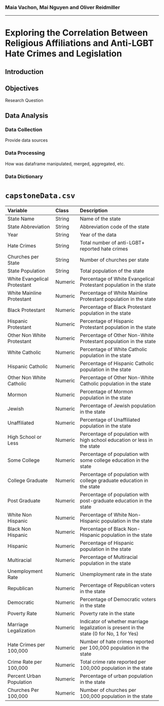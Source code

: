 ### Maia Vachon, Mai Nguyen and Oliver Reidmiller
---
# Exploring the Correlation Between Religious Affiliations and Anti-LGBT Hate Crimes and Legislation


## Introduction

## Objectives
Research Question

## Data Analysis 
### Data Collection
Provide data sources

### Data Processing 
How was dataframe manipulated, merged, aggregated, etc.

### Data Dictionary

# `capstoneData.csv`

| Variable                      | Class   | Description                                                                                  |
|:------------------------------|:--------|:---------------------------------------------------------------------------------------------|
| State Name                    | String  | Name of the state                                                                            |
| State Abbreviation                    | String  | Abbreviation code of the state                                                               |
| Year                     | String  | Year of the data                                                                             |
| Hate Crimes                   | String  | Total number of anti-LGBT+ reported hate crimes                                              |
| Churches per State              | String  | Number of churches per state                                                                 |
| State Population                     | String  | Total population of the state                                                                |
| White Evangelical Protestant  | Numeric | Percentage of White Evangelical Protestant population in the state                 |
| White Mainline Protestant     | Numeric | Percentage of White Mainline Protestant population in the state                    |
| Black Protestant              | Numeric | Percentage of Black Protestant population in the state                             |
| Hispanic Protestant           | Numeric | Percentage of Hispanic Protestant population in the state                          |
| Other Non White Protestant    | Numeric | Percentage of Other Non-White Protestant population in the state                     |
| White Catholic                | Numeric | Percentage of White Catholic population in the state                                |
| Hispanic Catholic             | Numeric | Percentage of Hispanic Catholic population in the state                             |
| Other Non White Catholic      | Numeric | Percentage of Other Non-White Catholic population in the state                        |
| Mormon                        | Numeric | Percentage of Mormon population in the state                                        |
| Jewish                        | Numeric | Percentage of Jewish population in the state                                        |
| Unaffiliated                  | Numeric | Percentage of Unaffiliated population in the state                                   |
| High School or Less           | Numeric | Percentage of population with high school education or less in the state            |
| Some College                  | Numeric | Percentage of population with some college education in the state                   |
| College Graduate              | Numeric | Percentage of population with college graduate education in the state               |
| Post Graduate                 | Numeric | Percentage of population with post-graduate education in the state                  |
| White Non Hispanic            | Numeric | Percentage of White Non-Hispanic population in the state                            |
| Black Non Hispanic            | Numeric | Percentage of Black Non-Hispanic population in the state                            |
| Hispanic                      | Numeric | Percentage of Hispanic population in the state                                      |
| Multiracial                   | Numeric | Percentage of Multiracial population in the state                                   |
| Unemployment Rate             | Numeric | Unemployment rate in the state                                                                |
| Republican                    | Numeric | Percentage of Republican voters in the state                                        |
| Democratic                    | Numeric | Percentage of Democratic voters in the state                                        |
| Poverty Rate                  | Numeric | Poverty rate in the state                                                                     |
| Marriage Legalization         | Numeric | Indicator of whether marriage legalization is present in the state (0 for No, 1 for Yes)      |
| Hate Crimes per 100,000       | Numeric | Number of hate crimes reported per 100,000 population in the state                             |
| Crime Rate per 100,000        | Numeric | Total crime rate reported per 100,000 population in the state                                  |
| Percent Urban Population      | Numeric | Percentage of urban population in the state                                                   |
| Churches Per 100,000          | Numeric | Number of churches per 100,000 population in the state                                         |

